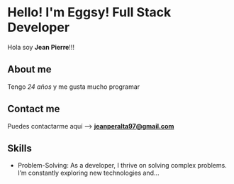 # Hello! I'm Eggsy! Full Stack Developer
Hola soy **Jean Pierre**!!!

## About me
Tengo *24 años* y me gusta mucho programar

## Contact me
Puedes contactarme aquí --> **jeanperalta97@gmail.com**

## Skills
- Problem-Solving: As a developer, I thrive on solving complex problems. I’m constantly exploring new technologies and...